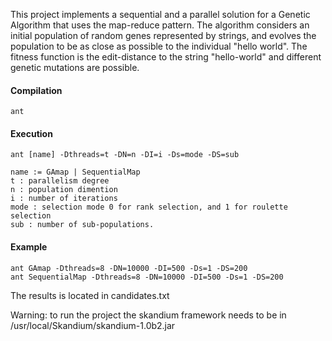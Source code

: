This project implements a sequential and a parallel solution for a Genetic Algorithm that uses the map-reduce pattern. The algorithm considers an initial population of random genes represented by strings, and evolves the population to be as close as possible to the individual "hello world". The fitness function is the edit-distance to the string "hello-world" and different genetic mutations are possible.

#### Compilation
	
	ant

#### Execution

	ant [name] -Dthreads=t -DN=n -DI=i -Ds=mode -DS=sub

	name := GAmap | SequentialMap
	t : parallelism degree 
	n : population dimention
	i : number of iterations
	mode : selection mode 0 for rank selection, and 1 for roulette selection	
	sub : number of sub-populations.


#### Example
	ant GAmap -Dthreads=8 -DN=10000 -DI=500 -Ds=1 -DS=200
	ant SequentialMap -Dthreads=8 -DN=10000 -DI=500 -Ds=1 -DS=200

The results is located in candidates.txt

Warning: to run the project the skandium framework needs to be in /usr/local/Skandium/skandium-1.0b2.jar
